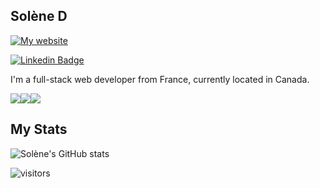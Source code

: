 ##  Solène D


[![My website](https://img.shields.io/badge/my_portfolio-F16061?style=for-the-badge&logoColor=white)](https://solenedel.github.io/portfolio/)

[![Linkedin Badge](https://img.shields.io/badge/-my_LinkedIn-0e76a8?style=flat&labelColor=0e76a8&logo=linkedin&logoColor=white)](https://www.linkedin.com/in/https://ca.linkedin.com/in/solene-delumeau/)

I'm a full-stack web developer from France, currently located in Canada. 


![](https://img.shields.io/badge/JavaScript-FFEC6C?style=for-the-badge&logo=javascript&logoColor=black)![](https://img.shields.io/badge/Node.js-92FFAF?style=for-the-badge&logo=node.js&logoColor=black)![](https://img.shields.io/badge/React-6CE8FF?style=for-the-badge&logo=react&logoColor=black)   

 
 ## My Stats 
![Solène's GitHub stats](https://github-readme-stats.vercel.app/api?username=solenedel&show_icons=true&theme=tokyonight)

![visitors](https://visitor-badge.glitch.me/badge?page_id=solenedel.solenedel)








